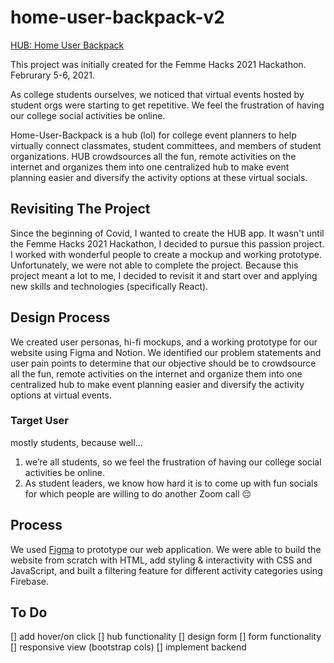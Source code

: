 # home-user-backpack-v2
[HUB: Home User Backpack](https://homeuserbackpack.herokuapp.com)

This project was initially created for the Femme Hacks 2021 Hackathon. Februrary 5-6, 2021.

As college students ourselves, we noticed that virtual events hosted by student orgs were starting to get repetitive. We feel the frustration of having our college social activities be online.

Home-User-Backpack is a hub (lol) for college event planners to help virtually connect classmates, student committees, and members of student organizations.
HUB crowdsources all the fun, remote activities on the internet and organizes them into one centralized hub to make event planning easier and diversify the activity options at these virtual socials. 

## Revisiting The Project

Since the beginning of Covid, I wanted to create the HUB app. It wasn't until the Femme Hacks 2021 Hackathon, I decided to pursue this passion project. I worked with wonderful people to create a mockup and working prototype. Unfortunately, we were not able to complete the project. Because this project meant a lot to me, I decided to revisit it and start over and applying new skills and technologies (specifically React).

## Design Process
We created user personas, hi-fi mockups, and a working prototype for our website using Figma and Notion.
We identified our problem statements and user pain points to determine that our objective should be to crowdsource all the fun, remote activities on the internet and organize them into one centralized hub to make event planning easier and diversify the activity options at virtual events.

### Target User
mostly students, because well...
1) we’re all students, so we feel the frustration of having our college social activities be online. 
2) As student leaders, we know how hard it is to come up with fun socials for which people are willing to do another Zoom call 😔

## Process
We used
[Figma](https://www.figma.com/file/cjvKwiitQHielJbfUN1URJ/femmehacks-project?node-id=35%3A773) to prototype our web application. We were able to build the website from scratch with HTML, add styling & interactivity with CSS and JavaScript, and built a filtering feature for different activity categories using Firebase.


## To Do
[] add hover/on click
[] hub functionality
[] design form
[] form functionality
[] responsive view (bootstrap cols)
[] implement backend
